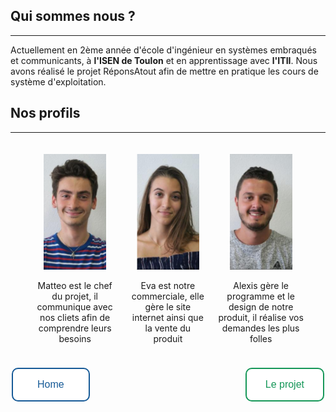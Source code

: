 <head>
  <meta charset="utf-8" />
  <title>Nous connaître</title>
  
  <style>
    .container {
      width: auto;
      padding: 10px;
      display: flex;
      text-align: center;
      justify-content: space-between;
      margin: 1em;
    }
    .item {
      text-align: center;
      padding: 10px;
    }
    .button {
      border: none;
      color: white;
      border-radius: 10px;
      text-align: center;
      text-decoration: none;
      display: inline-block;
      font-size: 16px;
      margin: 4px 2px;
      transition-duration: 1s;
      cursor: pointer;
    }
    .button1 {
      background-color: white; 
      color: #165A97; 
      padding: 16px 39px;
      border: 2px solid #165A97;
    }
    .button1:hover {
      background-color: #165A97;
      color: white;
    }
    .button2 {
      background-color: white; 
      color: #159758;
      padding: 16px 30px;
      border: 2px solid #159758;
    }
    .button2:hover {
      background-color: #159758;
      color: white;
    }
  </style>

</head>


## Qui sommes nous ?

* * *

Actuellement en 2ème année d'école d'ingénieur en systèmes embraqués et communicants, à **l'ISEN de Toulon** et en apprentissage avec **l'ITII**. Nous avons réalisé le projet RéponsAtout afin de mettre en pratique les cours de système d'exploitation. 


## Nos profils

* * *

<div class="container" style="float:center">
  <div class="item"><img src="../Images/Matteo.PNG" width="100" height="185"/><p></p>Matteo est le chef du projet, il communique avec nos cliets afin de comprendre leurs besoins</div>
  <div class="item"><img src="../Images/Eva.PNG" width="100" height="185"/><p></p>Eva est notre commerciale, elle gère le site internet ainsi que la vente du produit</div>
  <div class="item"><img src="../Images/Alexis.PNG" width="100" height="185"/><p></p>Alexis gère le programme et le design de notre produit, il réalise vos demandes les plus folles</div>                            
</div>



<button class="button button1" onclick="window.location.href = 'https://eva-joly.github.io/ReponsAtout/';">Home</button>
<button class="button button2" style="float:right" onclick="window.location.href = 'https://eva-joly.github.io/ReponsAtout/assets/pages/02_le_projet';">Le projet</button>
